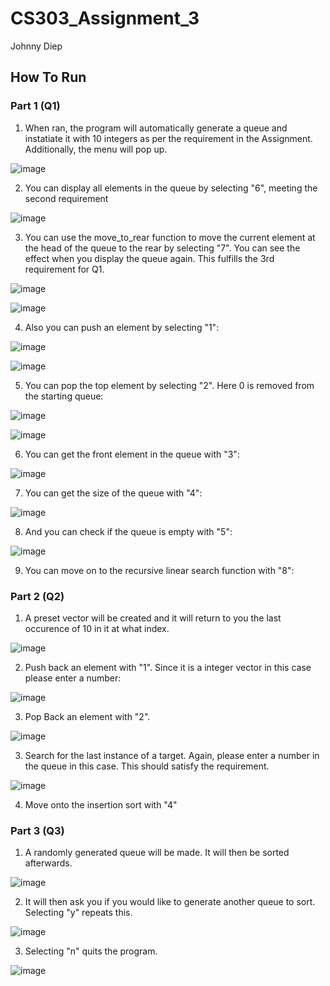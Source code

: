 # CS303_Assignment_3
Johnny Diep

## How To Run
### Part 1 (Q1)
1. When ran, the program will automatically generate a queue and instatiate it with 10 integers as per the requirement in the Assignment. Additionally, the menu will pop up.

![image](https://github.com/user-attachments/assets/907588d4-1ff7-40ed-a936-3a2005304f42)

2. You can display all elements in the queue by selecting "6", meeting the second requirement

![image](https://github.com/user-attachments/assets/18c0db4d-9458-4eb0-aeaa-06d28b7add06)

3. You can use the move_to_rear function to move the current element at the head of the queue to the rear by selecting "7". You can see the effect when you display the queue again. This fulfills the 3rd requirement for Q1.

![image](https://github.com/user-attachments/assets/81e04bb3-10a2-4380-ae64-44f15ba6de82)

![image](https://github.com/user-attachments/assets/b6791ea9-31b4-4b25-a235-473bea87c78d)

4. Also you can push an element by selecting "1":

![image](https://github.com/user-attachments/assets/707fc268-d777-4b32-ba68-a80911b4dc83)

![image](https://github.com/user-attachments/assets/fb1d09d5-5805-47a4-84f5-6ecc896216e3)

5. You can pop the top element by selecting "2". Here 0 is removed from the starting queue:

![image](https://github.com/user-attachments/assets/14ce894d-b7d2-4b31-921c-ac5ccaa5d861)

![image](https://github.com/user-attachments/assets/9bdb30c1-9720-4510-adf2-25784885892b)

6. You can get the front element in the queue with "3":

![image](https://github.com/user-attachments/assets/b0037601-a9f4-4a41-a504-eaf671e2fff5)

7. You can get the size of the queue with "4":

![image](https://github.com/user-attachments/assets/03d2dfe9-1737-4e48-9623-4aa2083bd7cb)

8. And you can check if the queue is empty with "5":

![image](https://github.com/user-attachments/assets/94fd1c58-e051-410c-a76e-648245ffba95)

9. You can move on to the recursive linear search function with "8":

### Part 2 (Q2)

1. A preset vector will be created and it will return to you the last occurence of 10 in it at what index.

![image](https://github.com/user-attachments/assets/0b7930a6-b350-4637-8c89-cd00911644a6)

2. Push back an element with "1". Since it is a integer vector in this case please enter a number:

![image](https://github.com/user-attachments/assets/a19aa624-6968-466b-93b4-65e49ebe4e29)

3. Pop Back an element with "2".

![image](https://github.com/user-attachments/assets/ea57469d-f400-47a2-95b6-64807b83fabc)

3. Search for the last instance of a target. Again, please enter a number in the queue in this case. This should satisfy the requirement.

![image](https://github.com/user-attachments/assets/ea107c51-9185-4d0a-b163-bca22ea86e86)

4. Move onto the insertion sort with "4"

### Part 3 (Q3)

1. A randomly generated queue will be made. It will then be sorted afterwards.

![image](https://github.com/user-attachments/assets/9eb17dcd-5d39-47f9-a133-c745a51dd0fc)

2. It will then ask you if you would like to generate another queue to sort. Selecting "y" repeats this.

![image](https://github.com/user-attachments/assets/d7ca0253-fe74-4542-952c-9bdfea34f98d)

3. Selecting "n" quits the program.

![image](https://github.com/user-attachments/assets/f99e841e-2b07-4120-a838-ead3ae27ea2d)








